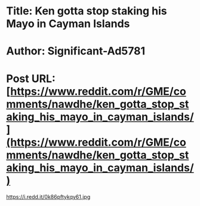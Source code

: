 # Title: Ken gotta stop staking his Mayo in Cayman Islands
# Author: Significant-Ad5781
# Post URL: [https://www.reddit.com/r/GME/comments/nawdhe/ken_gotta_stop_staking_his_mayo_in_cayman_islands/](https://www.reddit.com/r/GME/comments/nawdhe/ken_gotta_stop_staking_his_mayo_in_cayman_islands/)


https://i.redd.it/0k86pftykqy61.jpg